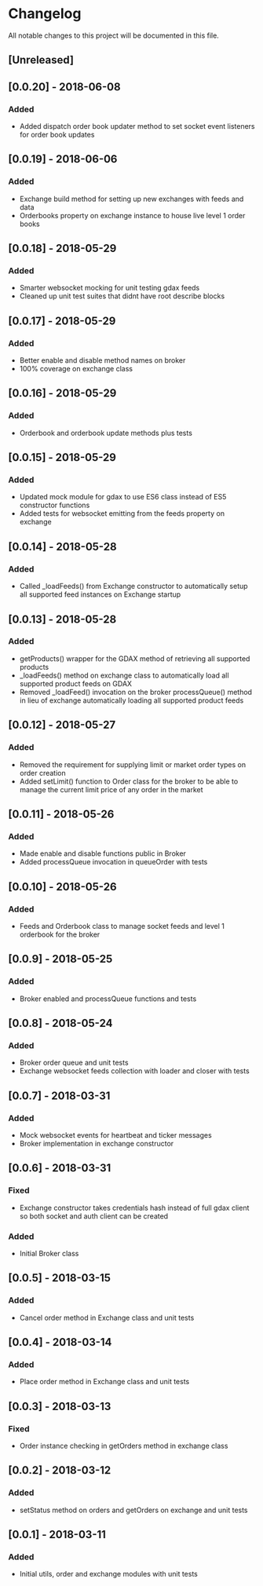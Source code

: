 # Changelog
All notable changes to this project will be documented in this file.


## [Unreleased]

## [0.0.20] - 2018-06-08
### Added
- Added dispatch order book updater method to set socket event listeners for order book updates

## [0.0.19] - 2018-06-06
### Added
- Exchange build method for setting up new exchanges with feeds and data
- Orderbooks property on exchange instance to house live level 1 order books

## [0.0.18] - 2018-05-29
### Added
- Smarter websocket mocking for unit testing gdax feeds
- Cleaned up unit test suites that didnt have root describe blocks

## [0.0.17] - 2018-05-29
### Added
- Better enable and disable method names on broker
- 100% coverage on exchange class

## [0.0.16] - 2018-05-29
### Added
- Orderbook and orderbook update methods plus tests

## [0.0.15] - 2018-05-29
### Added
- Updated mock module for gdax to use ES6 class instead of ES5 constructor functions
- Added tests for websocket emitting from the feeds property on exchange

## [0.0.14] - 2018-05-28
### Added
- Called _loadFeeds() from Exchange constructor to automatically setup all supported feed instances on Exchange startup

## [0.0.13] - 2018-05-28
### Added
- getProducts() wrapper for the GDAX method of retrieving all supported products
- _loadFeeds() method on exchange class to automatically load all supported product feeds on GDAX
- Removed _loadFeed() invocation on the broker processQueue() method in lieu of exchange automatically loading all supported product feeds

## [0.0.12] - 2018-05-27
### Added
- Removed the requirement for supplying limit or market order types on order creation
- Added setLimit() function to Order class for the broker to be able to manage the current limit price of any order in the market

## [0.0.11] - 2018-05-26
### Added
- Made enable and disable functions public in Broker
- Added processQueue invocation in queueOrder with tests

## [0.0.10] - 2018-05-26
### Added
- Feeds and Orderbook class to manage socket feeds and level 1 orderbook for the broker

## [0.0.9] - 2018-05-25
### Added
- Broker enabled and processQueue functions and tests

## [0.0.8] - 2018-05-24
### Added
- Broker order queue and unit tests
- Exchange websocket feeds collection with loader and closer with tests

## [0.0.7] - 2018-03-31
### Added
- Mock websocket events for heartbeat and ticker messages
- Broker implementation in exchange constructor

## [0.0.6] - 2018-03-31
### Fixed
- Exchange constructor takes credentials hash instead of full gdax client so both socket and auth client can be created

### Added
- Initial Broker class

## [0.0.5] - 2018-03-15
### Added
- Cancel order method in Exchange class and unit tests

## [0.0.4] - 2018-03-14
### Added
- Place order method in Exchange class and unit tests

## [0.0.3] - 2018-03-13
### Fixed
- Order instance checking in getOrders method in exchange class

## [0.0.2] - 2018-03-12
### Added
- setStatus method on orders and getOrders on exchange and unit tests

## [0.0.1] - 2018-03-11
### Added
- Initial utils, order and exchange modules with unit tests